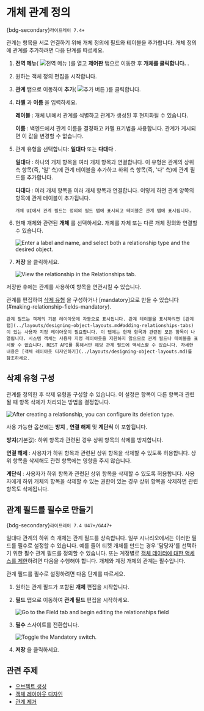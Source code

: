 # 개체 관계 정의

{bdg-secondary}`라이프레이 7.4+`

관계는 항목을 서로 연결하기 위해 개체 정의에 필드와 테이블을 추가합니다. 개체 정의에 관계를 추가하려면 다음 단계를 따르세요.

1. **전역 메뉴**( ![전역 메뉴](../../../../images/icon-applications-menu.png) )를 열고 **제어판** 탭으로 이동한 후 **개체를 클릭합니다.** .

1. 원하는 객체 정의 편집을 시작합니다.

1. **관계** 탭으로 이동하여 **추가**( ![추가 버튼](../../../../images/icon-add.png) )를 클릭합니다.

1. **라벨** 과 **이름** 을 입력하세요.

   **레이블** : 개체 UI에서 관계를 식별하고 관계가 생성된 후 현지화될 수 있습니다.

   **이름** : 백엔드에서 관계 이름을 결정하고 카멜 표기법을 사용합니다. 관계가 게시되면 이 값을 변경할 수 없습니다.

1. 관계 유형을 선택합니다: **일대다** 또는 **다대다** .

   **일대다** : 하나의 개체 항목을 여러 개체 항목과 연결합니다. 이 유형은 관계의 상위 측 항목(즉, '일' 측)에 관계 테이블을 추가하고 하위 측 항목(즉, '다' 측)에 관계 필드를 추가합니다.

   **다대다** : 여러 개체 항목을 여러 개체 항목과 연결합니다. 이렇게 하면 관계 양쪽의 항목에 관계 테이블이 추가됩니다.

   ```{note}
   개체 UI에서 관계 필드는 정의의 필드 탭에 표시되고 테이블은 관계 탭에 표시됩니다.
   ```

1. 현재 개체와 관련된 **개체** 를 선택하세요. 개체를 자체 또는 다른 개체 정의와 연결할 수 있습니다.

   ![Enter a label and name, and select both a relationship type and the desired object.](./defining-object-relationships/images/01.png)

1. **저장** 을 클릭하세요.

   ![View the relationship in the Relationships tab.](./defining-object-relationships/images/02.png)

저장한 후에는 관계를 사용하여 항목을 연관시킬 수 있습니다.

관계를 편집하여 [삭제 유형](#configuring-deletion-type) 을 구성하거나 [mandatory]으로 만들 수 있습니다(#making-relationship-fields-mandatory).

```{important}
관계 필드는 객체의 기본 레이아웃에 자동으로 표시됩니다. 관계 테이블을 표시하려면 [관계 탭](../layouts/designing-object-layouts.md#adding-relationships-tabs) 이 있는 사용자 지정 레이아웃이 필요합니다. 이 탭에는 현재 항목과 관련된 모든 항목이 나열됩니다. 시스템 객체는 사용자 지정 레이아웃을 지원하지 않으므로 관계 필드나 테이블을 표시할 수 없습니다. REST API를 통해서만 해당 관계 필드에 액세스할 수 있습니다. 자세한 내용은 [객체 레이아웃 디자인하기](../layouts/designing-object-layouts.md)를 참조하세요.
```

## 삭제 유형 구성

관계를 정의한 후 삭제 유형을 구성할 수 있습니다. 이 설정은 항목이 다른 항목과 관련될 때 항목 삭제가 처리되는 방법을 결정합니다.

![After creating a relationship, you can configure its deletion type.](./defining-object-relationships/images/03.png)

사용 가능한 옵션에는 **방지** , **연결 해제** 및 **계단식** 이 포함됩니다.

**방지**(기본값): 하위 항목과 관련된 경우 상위 항목의 삭제를 방지합니다.

**연결 해제** : 사용자가 하위 항목과 관련된 상위 항목을 삭제할 수 있도록 허용합니다. 상위 항목을 삭제해도 관련 항목에는 영향을 주지 않습니다.

**계단식** : 사용자가 하위 항목과 관련된 상위 항목을 삭제할 수 있도록 허용합니다. 사용자에게 하위 개체의 항목을 삭제할 수 있는 권한이 있는 경우 상위 항목을 삭제하면 관련 항목도 삭제됩니다.

## 관계 필드를 필수로 만들기

{bdg-secondary}`라이프레이 7.4 U47+/GA47+`

일대다 관계의 하위 측 개체는 관계 필드를 상속합니다. 일부 시나리오에서는 이러한 필드를 필수로 설정할 수 있습니다. 예를 들어 티켓 개체를 만드는 경우 '담당자'를 선택하기 위한 필수 관계 필드를 정의할 수 있습니다. 또는 계정별로 [객체 데이터에 대한 액세스를 제한](../using-system-objects-with-custom-objects/restricting-access-to-object-data-by-account.md)하려면 다음을 수행해야 합니다. 개체와 계정 개체의 관계는 필수입니다.

관계 필드를 필수로 설정하려면 다음 단계를 따르세요.

1. 원하는 관계 필드가 포함된 **개체** 편집을 시작합니다.

1. **필드** 탭으로 이동하여 **관계 필드** 편집을 시작하세요.

   ![Go to the Field tab and begin editing the relationships field](./defining-object-relationships/images/04.png)

1. **필수** 스사이트를 전환합니다.

   ![Toggle the Mandatory switch.](./defining-object-relationships/images/05.png)

1. **저장** 을 클릭하세요.

## 관련 주제

* [오브젝트 생성](../creating-objects.md)
* [객체 레이아웃 디자인](../layouts/designing-object-layouts.md)
* [관계 제거](./removing-relationships.md)
